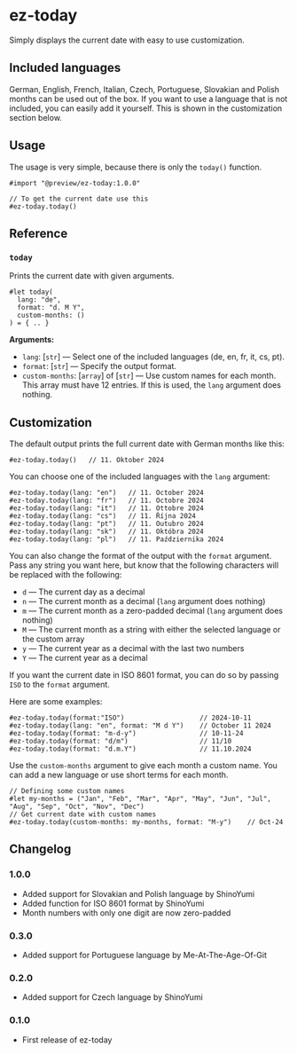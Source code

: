 # ez-today

Simply displays the current date with easy to use customization.

## Included languages

German, English, French, Italian, Czech, Portuguese, Slovakian and Polish months can be used out of the box. If you want to use a language that is not included, you can easily add it yourself. This is shown in the customization section below.

## Usage

The usage is very simple, because there is only the `today()` function.

```typ
#import "@preview/ez-today:1.0.0"

// To get the current date use this
#ez-today.today()
```

## Reference

### `today`

Prints the current date with given arguments.

```typ
#let today(
  lang: "de",
  format: "d. M Y",
  custom-months: ()
) = { .. }
```

**Arguments:**

- `lang`: [`str`] &mdash; Select one of the included languages (de, en, fr, it, cs, pt).
- `format`: [`str`] &mdash; Specify the output format.
- `custom-months`: [`array`] of [`str`] &mdash; Use custom names for each month. This array must have 12 entries. If this is used, the `lang` argument does nothing.

## Customization

The default output prints the full current date with German months like this:

```typ
#ez-today.today()   // 11. Oktober 2024
```

You can choose one of the included languages with the `lang` argument:

```typ
#ez-today.today(lang: "en")   // 11. October 2024
#ez-today.today(lang: "fr")   // 11. Octobre 2024
#ez-today.today(lang: "it")   // 11. Ottobre 2024
#ez-today.today(lang: "cs")   // 11. Října 2024
#ez-today.today(lang: "pt")   // 11. Outubro 2024
#ez-today.today(lang: "sk")   // 11. Októbra 2024
#ez-today.today(lang: "pl")   // 11. Października 2024
```

You can also change the format of the output with the `format` argument. Pass any string you want here, but know that the following characters will be replaced with the following:

- `d` &mdash; The current day as a decimal
- `n` &mdash; The current month as a decimal (`lang` argument does nothing)
- `m` &mdash; The current month as a zero-padded decimal (`lang` argument does nothing)
- `M` &mdash; The current month as a string with either the selected language or the custom array
- `y` &mdash; The current year as a decimal with the last two numbers
- `Y` &mdash; The current year as a decimal

If you want the current date in ISO 8601 format, you can do so by passing `ISO` to the `format` argument.

Here are some examples:

```typ
#ez-today.today(format:"ISO")                   // 2024-10-11
#ez-today.today(lang: "en", format: "M d Y")    // October 11 2024
#ez-today.today(format: "m-d-y")                // 10-11-24
#ez-today.today(format: "d/m")                  // 11/10
#ez-today.today(format: "d.m.Y")                // 11.10.2024
```

Use the `custom-months` argument to give each month a custom name. You can add a new language or use short terms for each month.

```typ
// Defining some custom names
#let my-months = ("Jan", "Feb", "Mar", "Apr", "May", "Jun", "Jul", "Aug", "Sep", "Oct", "Nov", "Dec")
// Get current date with custom names
#ez-today.today(custom-months: my-months, format: "M-y")    // Oct-24
```

## Changelog

### 1.0.0

- Added support for Slovakian and Polish language by ShinoYumi
- Added function for ISO 8601 format by ShinoYumi
- Month numbers with only one digit are now zero-padded

### 0.3.0

- Added support for Portuguese language by Me-At-The-Age-Of-Git

### 0.2.0

- Added support for Czech language by ShinoYumi

### 0.1.0

- First release of ez-today
